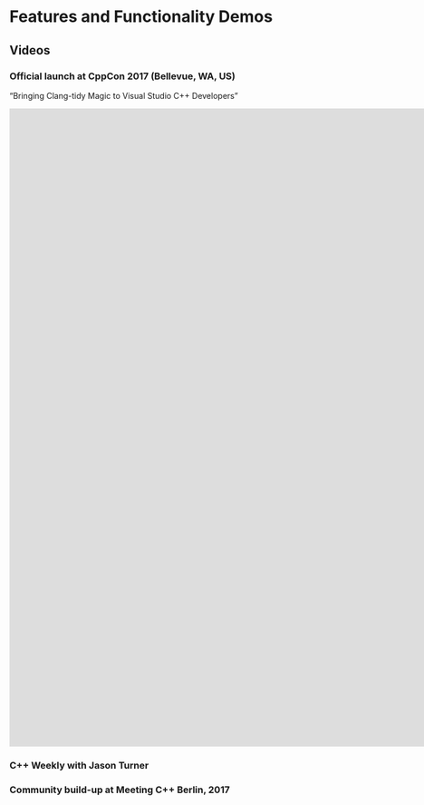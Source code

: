 # Features and Functionality Demos

## Videos

### Official launch at CppCon 2017 (Bellevue, WA, US)

“Bringing Clang-tidy Magic to Visual Studio C++ Developers”

<iframe width="2543" height="1125" src="https://www.youtube.com/embed/Wl-9ozmxXbo" frameborder="0" allow="autoplay; encrypted-media" allowfullscreen></iframe>

### C++ Weekly with Jason Turner


### Community build-up at Meeting C++ Berlin, 2017


